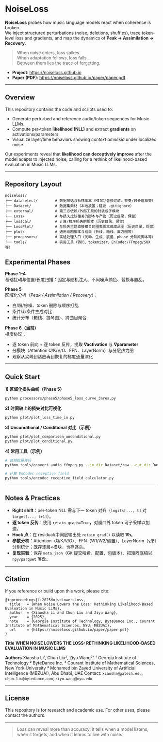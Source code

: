 # NoiseLoss

**NoiseLoss** probes how music language models react when coherence is broken.  
We inject structured perturbations (noise, deletions, shuffles), trace token-level loss and gradients, and map the dynamics of **Peak → Assimilation → Recovery**.

> When noise enters, loss spikes.  
> When adaptation follows, loss falls.  
> Between them lies the trace of forgetting.

- **Project**: https://noiseloss.github.io  
- **Paper (PDF)**: https://noiseloss.github.io/paper/paper.pdf

---

## Overview

This repository contains the code and scripts used to:
- Generate perturbed and reference audio/token sequences for Music LLMs.
- Compute per-token **likelihood (NLL)** and extract **gradients** on activations/parameters.
- Visualize layer/time behaviors showing *context amnesia* under localized noise.

Our experiments reveal that **likelihood can deceptively improve** after the model adapts to injected noise, calling for a rethink of likelihood-based evaluation in Music LLMs.

---

## Repository Layout

```
noiseloss/
├── dataselect/        # 数据筛选与抽样脚本（MIDI/音频过滤、节奏/时长选择等）
├── Dataset/           # 数据集素材（本地放置；建议 .gitignore）
├── external/          # 第三方依赖/外部工具的封装或子模块
├── Loss/              # 与损失比较相关的脚本与产物（历史目录，保留）
├── losscal/           # 计算/校准损失的脚本（历史目录，保留）
├── LossPlot/          # 与损失主题直接相关的图表脚本或成品图（历史目录，保留）
├── plot/              # 通用绘图脚本与结果（折线、箱线、直方图等）
├── processors/        # 实验处理入口（扰动、生成、度量、phase 分阶段脚本等）
└── tools/             # 实用工具（转码、tokenizer、EnCodec/FFmpeg/SOX 等）
```

## Experimental Phases

**Phase 1–4**  
基础扰动与位置/长度扫描：固定与随机注入、不同噪声颜色、替换与置乱。

**Phase 5**  
区域化分析（*Peak / Assimilation / Recovery*）：  
- 白/粉/棕噪、token 删除与顺序打乱  
- 条件/非条件生成对比  
- 统计分布（箱线、提琴图）、跨曲目聚合

**Phase 6（当前）**  
梯度协议：  
- 逐 token 前向 + 逐 token 反传，提取 **∇activation** 与 **∇parameter**  
- 分模块（Attention Q/K/V/O、FFN、LayerNorm）与分层热力图  
- 观察从尖峰到适应再到恢复的梯度通量演化

---

## Quick Start


**1) 区域化损失曲线（Phase 5）**
```bash
python processors/phase5/phase5_loss_curve_3area.py
````

**2) 时间轴上的损失对比可视化**

```bash
python plot/plot_loss_time_in.py
```

**3) Unconditional / Conditional 对比（示例）**

```bash
python plot/plot_comparison_unconditional.py
python plot/plot_conditional.py
```

**4) 常用工具（示例）**

```bash
# 音频批量转码
python tools/convert_audio_ffmpeg.py --in_dir Dataset/raw --out_dir Dataset/wav --sr 32000

# 计算 EnCodec receptive field
python tools/encodec_receptive_field_calculator.py
```

---

## Notes & Practices

* **Right shift**：per-token NLL 需与下一 token 对齐（`logits[..., t]` 对 `target[..., t+1]`）。
* **逐 token 反传**：使用 `retain_graph=True`，对窗口外 token 可子采样以加速。
* **Hook 点**：在 residual/中间层输出处 `retain_grad()` 以读取 **∇h**。
* **参数分桶**：Attention（Q/K/V/O）、FFN（W1/W2/偏置）、LayerNorm（γ/β）分别统计；既存逐层×模块，也存逐头。
* **复现实验**：保存 `meta.json`（Git 提交哈希、配置、包版本）、把矩阵底稿以 `npy/parquet` 落盘。

---

## Citation

If you reference or build upon this work, please cite:

```
@inproceedings{Li2025NoiseLowersLoss,
  title   = {When Noise Lowers the Loss: Rethinking Likelihood-Based Evaluation in Music LLMs},
  author  = {Xiaosha Li and Chun Liu and Ziyu Wang},
  year    = {2025},
  note    = {Georgia Institute of Technology; ByteDance Inc.; Courant Institute of Mathematical Sciences, NYU; MBZUAI},
  url     = {https://noiseloss.github.io/paper/paper.pdf}
}
```

**Title**
**WHEN NOISE LOWERS THE LOSS: RETHINKING LIKELIHOOD-BASED EVALUATION IN MUSIC LLMS**

**Authors**
Xiaosha Li¹, Chun Liu², Ziyu Wang³⁴
¹ Georgia Institute of Technology
² ByteDance Inc.
³ Courant Institute of Mathematical Sciences, New York University
⁴ Mohamed bin Zayed University of Artificial Intelligence (MBZUAI), Abu Dhabi, UAE
Contact: `xiaosha@gatech.edu`, `chun.liu@bytedance.com`, `ziyu.wang@nyu.edu`

---

## License

This repository is for research and academic use.
For other uses, please contact the authors.

---

> Loss can reveal more than accuracy:
> it tells when a model listens, when it forgets, and when it learns to live with noise.

